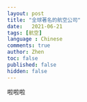 ```yaml
---
layout: post
title: "全球著名的航空公司"
date:   2021-06-21
tags: [航空]
language : Chinese
comments: true
author: Zhen
toc: false
published: false
hidden: false
---
```


啦啦啦
<!--stackedit_data:
eyJoaXN0b3J5IjpbLTE1MTg1Nzg3NTBdfQ==
-->